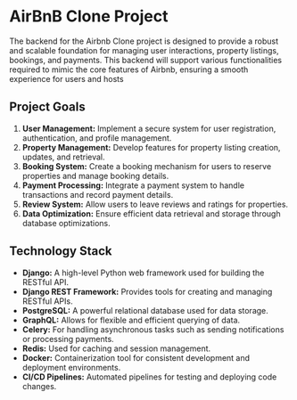 # AirBnB Clone Project
The backend for the Airbnb Clone project is designed to provide a robust and scalable foundation for managing user interactions, property listings, bookings, and payments. This backend will support various functionalities required to mimic the core features of Airbnb, ensuring a smooth experience for users and hosts

## Project Goals
1. **User Management:** Implement a secure system for user registration, authentication, and profile management.
2. **Property Management:** Develop features for property listing creation, updates, and retrieval.
3. **Booking System:** Create a booking mechanism for users to reserve properties and manage booking details.
4. **Payment Processing:** Integrate a payment system to handle transactions and record payment details.
5. **Review System:** Allow users to leave reviews and ratings for properties.
6. **Data Optimization:** Ensure efficient data retrieval and storage through database optimizations.

## Technology Stack
* **Django:** A high-level Python web framework used for building the RESTful API.
* **Django REST Framework:** Provides tools for creating and managing RESTful APIs.
* **PostgreSQL:** A powerful relational database used for data storage.
* **GraphQL:** Allows for flexible and efficient querying of data.
* **Celery:** For handling asynchronous tasks such as sending notifications or processing payments.
* **Redis:** Used for caching and session management.
* **Docker:** Containerization tool for consistent development and deployment environments.
* **CI/CD Pipelines:** Automated pipelines for testing and deploying code changes.